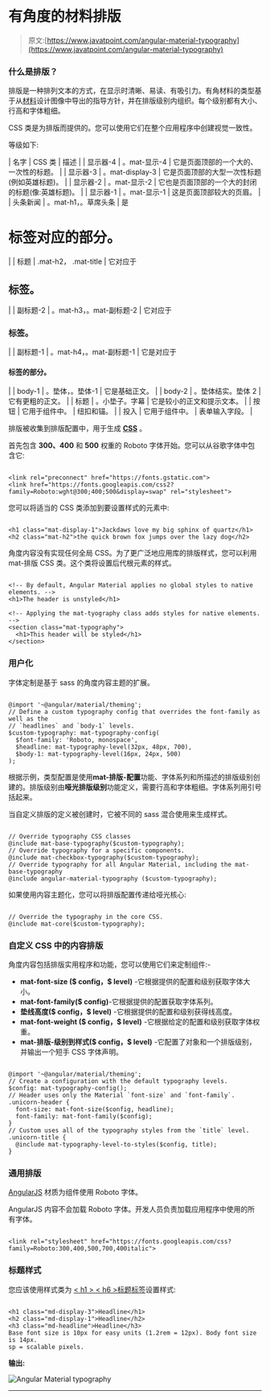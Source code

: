 # 有角度的材料排版

> 原文:[https://www.javatpoint.com/angular-material-typography](https://www.javatpoint.com/angular-material-typography)

### 什么是排版？

排版是一种排列文本的方式，在显示时清晰、易读、有吸引力。有角材料的类型基于从[材料](https://material.io/archive/guidelines/style/typography.html)设计图像中导出的指导方针，并在排版级别内组织。每个级别都有大小、行高和字体粗细。

CSS 类是为排版而提供的。您可以使用它们在整个应用程序中创建视觉一致性。

等级如下:

| 名字 | CSS 类 | 描述 |
| 显示器-4 | 。mat-显示-4 | 它是页面顶部的一个大的、一次性的标题。 |
| 显示器-3 | 。mat-display-3 | 它是页面顶部的大型一次性标题(例如英雄标题)。 |
| 显示器-2 | 。mat-显示-2 | 它也是页面顶部的一个大的封闭的标题(像:英雄标题)。 |
| 显示器-1 | 。mat-显示-1 | 这是页面顶部较大的页眉。 |
| 头条新闻 | 。mat-h1，。草席头条 | 是

# 标签对应的部分。

 |
| 标题 | .mat-h2， .mat-title | 它对应于

## 标签。

 |
| 副标题-2 | 。mat-h3，。mat-副标题-2 | 它对应于

### 标签。

 |
| 副标题-1 | 。mat-h4，。mat-副标题-1 | 它是对应于

#### 标签的部分。

 |
| body-1 | 。垫体，。垫体-1 | 它是基础正文。 |
| body-2 | 。垫体结实。垫体 2 | 它有更粗的正文。 |
| 标题 | 。小垫子。字幕 | 它是较小的正文和提示文本。 |
| 按钮 | 它用于组件中。 | 纽扣和锚。 |
| 投入 | 它用于组件中。 | 表单输入字段。 |

排版被收集到排版配置中，用于生成 [**CSS**](https://www.javatpoint.com/css-tutorial) 。

首先包含 **300、400** 和 **500** 权重的 Roboto 字体开始。您可以从谷歌字体中包含它:

```

<link rel="preconnect" href="https://fonts.gstatic.com">
<link href="https://fonts.googleapis.com/css2?family=Roboto:wght@300;400;500&display=swap" rel="stylesheet">

```

您可以将适当的 CSS 类添加到要设置样式的元素中:

```

<h1 class="mat-display-1">Jackdaws love my big sphinx of quartz</h1>
<h2 class="mat-h2">the quick brown fox jumps over the lazy dog</h2>

```

角度内容没有实现任何全局 CSS。为了更广泛地应用库的排版样式，您可以利用 mat-排版 CSS 类。这个类将设置后代根元素的样式。

```

<!-- By default, Angular Material applies no global styles to native elements. -->
<h1>The header is unstyled</h1>

<!-- Applying the mat-tyography class adds styles for native elements. -->
<section class="mat-typography">
  <h1>This header will be styled</h1>
</section>

```

### 用户化

字体定制是基于 sass 的角度内容主题的扩展。

```

@import '~@angular/material/theming';
// Define a custom typography config that overrides the font-family as well as the
// `headlines` and `body-1` levels.
$custom-typography: mat-typography-config(
  $font-family: 'Roboto, monospace',
  $headline: mat-typography-level(32px, 48px, 700),
  $body-1: mat-typography-level(16px, 24px, 500)
);

```

根据示例，类型配置是使用**mat-排版-配置**功能、字体系列和所描述的排版级别创建的。排版级别由**哑光排版级别**功能定义，需要行高和字体粗细。字体系列用引号括起来。

当自定义排版的定义被创建时，它被不同的 sass 混合使用来生成样式。

```

// Override typography CSS classes 
@include mat-base-typography($custom-typography);
// Override typography for a specific components.
@include mat-checkbox-typography($custom-typography);
// Override typography for all Angular Material, including the mat-base-typography
@include angular-material-typography ($custom-typography);

```

如果使用内容主题化，您可以将排版配置传递给哑光核心:

```

// Override the typography in the core CSS.
@include mat-core($custom-typography);

```

### 自定义 CSS 中的内容排版

角度内容包括排版实用程序和功能，您可以使用它们来定制组件:-

*   **mat-font-size ($ config，$ level)** -它根据提供的配置和级别获取字体大小。
*   **mat-font-family($ config)**-它根据提供的配置获取字体系列。
*   **垫线高度($ config，$ level)** -它根据提供的配置和级别获得线高度。
*   **mat-font-weight ($ config，$ level)** -它根据给定的配置和级别获取字体权重。
*   **mat-排版-级别到样式($ config，$ level)** -它配置了对象和一个排版级别，并输出一个短手 CSS 字体声明。

```

@import '~@angular/material/theming';
// Create a configuration with the default typography levels.
$config: mat-typography-config();
// Header uses only the Material `font-size` and `font-family`.
.unicorn-header {
  font-size: mat-font-size($config, headline);
  font-family: mat-font-family($config);
}
// Custom uses all of the typography styles from the `title` level.
.unicorn-title {
  @include mat-typography-level-to-styles($config, title);
}

```

### 通用排版

[AngularJS](https://www.javatpoint.com/angularjs-tutorial) 材质为组件使用 Roboto 字体。

AngularJS 内容不会加载 Roboto 字体。开发人员负责加载应用程序中使用的所有字体。

```

<link rel="stylesheet" href="https://fonts.googleapis.com/css?family=Roboto:300,400,500,700,400italic">

```

### 标题样式

您应该使用样式类为 [< h1 > < h6 >标题标签](https://www.javatpoint.com/html-heading)设置样式:

```

<h1 class="md-display-3">Headline</h1>
<h2 class="md-display-1">Headline</h2>
<h3 class="md-headline">Headline</h3>
Base font size is 10px for easy units (1.2rem = 12px). Body font size is 14px. 
sp = scalable pixels.

```

**输出:**

![Angular Material typography](../Images/0dd9cf32c1825d392811484d26459aa0.png)

* * *